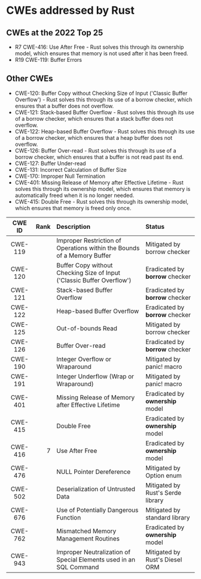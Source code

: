 # CWEs addressed by Rust


## CWEs at the 2022 Top 25
- R7  CWE-416: Use After Free - Rust solves this through its ownership model,
  which ensures that memory is not used after it has been freed.
- R19 CWE-119: Buffer Errors

## Other CWEs
- CWE-120: Buffer Copy without Checking Size of Input ('Classic Buffer
  Overflow') - Rust solves this through its use of a borrow checker, which
  ensures that a buffer does not overflow.
- CWE-121: Stack-based Buffer Overflow - Rust solves this through its use of a
  borrow checker, which ensures that a stack buffer does not overflow.
- CWE-122: Heap-based Buffer Overflow - Rust solves this through its use of a
  borrow checker, which ensures that a heap buffer does not overflow.
- CWE-126: Buffer Over-read - Rust solves this through its use of a borrow
  checker, which ensures that a buffer is not read past its end.
- CWE-127: Buffer Under-read
- CWE-131: Incorrect Calculation of Buffer Size
- CWE-170: Improper Null Termination
- CWE-401: Missing Release of Memory after Effective Lifetime - Rust solves
  this through its ownership model, which ensures that memory is automatically
  freed when it is no longer needed.
- CWE-415: Double Free - Rust solves this through its ownership model, which
  ensures that memory is freed only once.


| CWE ID  | Rank | Description                                                              | Status                            |
| :-----: | ---: | :----------------------------------------------------------------------- | :-------------------------------- |
| CWE-119 |      | Improper Restriction of Operations within the Bounds of a Memory Buffer	| Mitigated by borrow checker       |
| CWE-120 |      | Buffer Copy without Checking Size of Input ('Classic Buffer Overflow')	| Eradicated by **borrow** checker  |
| CWE-121 |      | Stack-based Buffer Overflow	                                            | Eradicated by **borrow** checker  |
| CWE-122 |      | Heap-based Buffer Overflow	                                            | Eradicated by **borrow** checker  |
| CWE-125 |      | Out-of-bounds Read	                                                    | Mitigated by borrow checker       |
| CWE-126 |      | Buffer Over-read	                                                        | Eradicated by **borrow** checker  |
| CWE-190 |      | Integer Overflow or Wraparound	                                        | Mitigated by panic! macro         |
| CWE-191 |      | Integer Underflow (Wrap or Wraparound)	                                | Mitigated by panic! macro         |
| CWE-401 |      | Missing Release of Memory after Effective Lifetime	                    | Eradicated by **ownership** model |
| CWE-415 |      | Double Free	                                                            | Eradicated by **ownership** model |
| CWE-416 | 7    | Use After Free	                                                        | Eradicated by **ownership** model |
| CWE-476 |      | NULL Pointer Dereference	                                                | Mitigated by Option enum          |
| CWE-502 |      | Deserialization of Untrusted Data	                                    | Mitigated by Rust's Serde library |
| CWE-676 |      | Use of Potentially Dangerous Function	                                | Mitigated by standard library     |
| CWE-762 |      | Mismatched Memory Management Routines	                                | Eradicated by **ownership** model |
| CWE-943 |      | Improper Neutralization of Special Elements used in an SQL Command       | Mitigated by Rust's Diesel ORM    |


